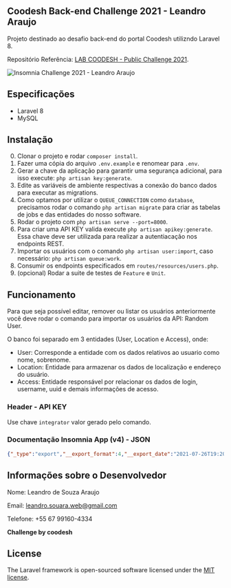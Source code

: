 ## Coodesh Back-end Challenge 2021 - Leandro Araujo

Projeto destinado ao desafio back-end do portal Coodesh utilizndo Laravel 8.

Repositório Referência: [LAB COODESH - Public Challenge 2021](https://lab.coodesh.com/public-challenges/back-end-challenge-2021).

![Insomnia Challenge 2021 - Leandro Araujo](https://i.ibb.co/jGWCxBR/Captura-de-Tela-2021-07-26-a-s-16-24-27.png)

## Especificações

- Laravel 8
- MySQL

## Instalação

0. Clonar o projeto e rodar `composer install`.
1. Fazer uma cópia do arquivo `.env.example` e renomear para `.env`.
2. Gerar a chave da aplicação para garantir uma segurança adicional, para isso execute: `php artisan key:generate`.
3. Edite as variáveis de ambiente respectivas a conexão do banco dados para executar as migrations.
4. Como optamos por utilizar o `QUEUE_CONNECTION` como `database`, precisamos rodar o comando `php artisan migrate` para criar as tabelas de jobs e das entidades do nosso software.
5. Rodar o projeto com `php artisan serve --port=8000`.
6. Para criar uma API KEY valida execute `php artisan apikey:generate`. Essa chave deve ser utilizada para realizar a autentiacação nos endpoints REST.
7. Importar os usuários com o comando `php artisan user:import`, caso necessário: `php artisan queue:work`.
8. Consumir os endpoints especificados em `routes/resources/users.php`.
9. (opcional) Rodar a suite de testes de `Feature` e `Unit`.

## Funcionamento

Para que seja possível editar, remover ou listar os usuários anteriormente você deve rodar o 
comando para importar os usuários da API: Random User. 

O banco foi separado em 3 entidades (User, Location e Access), onde:
- User: Corresponde a entidade com os dados relativos ao usuario como nome, sobrenome.
- Location: Entidade para armazenar os dados de localização e endereço do usuário. 
- Access: Entidade responsável por relacionar os dados de login, username, uuid e demais informações de acesso.

### Header - API KEY

Use chave `integrator` valor gerado pelo comando.

### Documentação Insomnia App (v4) - JSON
```JSON
{"_type":"export","__export_format":4,"__export_date":"2021-07-26T19:20:17.687Z","__export_source":"insomnia.desktop.app:v2021.4.1","resources":[{"_id":"req_a929d3cfb31d43049fb0244b69023c3d","parentId":"fld_467b95250db04679b6e0ad99906e857d","modified":1627060621803,"created":1627050914156,"url":"{{ _.base_uri }}/users/20","name":"Update User","description":"","method":"PUT","body":{"mimeType":"application/json","text":"{\n\t\n\t\"title_name\": \"Sr.\",\n\t\"gender\": \"female\",\n\t\"status\": \"published\"\n\t\n}"},"parameters":[],"headers":[{"id":"pair_ecfcec2872bf4cafbbc73fc8d292a7dc","name":"{{ _.api_key }}","value":"{{ _.api_key_value }}","description":""},{"name":"Content-Type","value":"application/json","id":"pair_03d92c0826d84f61a3dafd851bfc06e1"},{"id":"pair_6320d20986e946c4b6d32d32539ada15","name":"Accept","value":"application/json","description":""}],"authentication":{},"metaSortKey":-1627050914157,"isPrivate":false,"settingStoreCookies":true,"settingSendCookies":true,"settingDisableRenderRequestBody":false,"settingEncodeUrl":true,"settingRebuildPath":true,"settingFollowRedirects":"global","_type":"request"},{"_id":"fld_467b95250db04679b6e0ad99906e857d","parentId":"wrk_b09c8425e00743899bd6df56790a4a2d","modified":1627050899730,"created":1627050899730,"name":"Users","description":"","environment":{},"environmentPropertyOrder":null,"metaSortKey":-1627050899730,"_type":"request_group"},{"_id":"wrk_b09c8425e00743899bd6df56790a4a2d","parentId":null,"modified":1627050255516,"created":1627050255516,"name":"Coodesh Challenge 2021","description":"","scope":"collection","_type":"workspace"},{"_id":"req_5cf6d1e3ed484f31a608969d9ef93d38","parentId":"fld_467b95250db04679b6e0ad99906e857d","modified":1627061023520,"created":1627051075380,"url":"{{ _.base_uri }}/users/1","name":"Delete User","description":"","method":"DELETE","body":{},"parameters":[],"headers":[{"id":"pair_ecfcec2872bf4cafbbc73fc8d292a7dc","name":"{{ _.api_key }}","value":"{{ _.api_key_value }}","description":""}],"authentication":{},"metaSortKey":-1627050766774,"isPrivate":false,"settingStoreCookies":true,"settingSendCookies":true,"settingDisableRenderRequestBody":false,"settingEncodeUrl":true,"settingRebuildPath":true,"settingFollowRedirects":"global","_type":"request"},{"_id":"req_fd6cfc3e0ba64cb19cff6aab98eb4406","parentId":"fld_467b95250db04679b6e0ad99906e857d","modified":1627061034996,"created":1627051099615,"url":"{{ _.base_uri }}/users/10","name":"Get One User","description":"","method":"GET","body":{},"parameters":[],"headers":[{"id":"pair_ecfcec2872bf4cafbbc73fc8d292a7dc","name":"{{ _.api_key }}","value":"{{ _.api_key_value }}","description":""}],"authentication":{},"metaSortKey":-1627050693082.5,"isPrivate":false,"settingStoreCookies":true,"settingSendCookies":true,"settingDisableRenderRequestBody":false,"settingEncodeUrl":true,"settingRebuildPath":true,"settingFollowRedirects":"global","_type":"request"},{"_id":"req_aaff44504a954be9ab8b24fae7437bb6","parentId":"fld_467b95250db04679b6e0ad99906e857d","modified":1627326963777,"created":1627051115955,"url":"{{ _.base_uri }}/users","name":"Get All Users","description":"","method":"GET","body":{},"parameters":[{"id":"pair_1e62dbba44e84d0c9d9e0038380c6c5f","name":"page","value":"1","description":""},{"id":"pair_b1606be62a644eeda1b31ea67b354499","name":"nat","value":"BR","description":"","disabled":true}],"headers":[{"id":"pair_ecfcec2872bf4cafbbc73fc8d292a7dc","name":"{{ _.api_key }}","value":"{{ _.api_key_value }}","description":"","disabled":false},{"id":"pair_ee0f4565a09445358c4f85fb9d33d3a4","name":"","value":"","description":""}],"authentication":{},"metaSortKey":-1627050656236.75,"isPrivate":false,"settingStoreCookies":true,"settingSendCookies":true,"settingDisableRenderRequestBody":false,"settingEncodeUrl":true,"settingRebuildPath":true,"settingFollowRedirects":"global","_type":"request"},{"_id":"req_56af675972e84e7aa57063de6eb45c51","parentId":"wrk_b09c8425e00743899bd6df56790a4a2d","modified":1627051680009,"created":1627050619391,"url":"{{ _.base_uri }}/","name":"Check if is running","description":"","method":"GET","body":{},"parameters":[],"headers":[],"authentication":{},"metaSortKey":-1627050619391,"isPrivate":false,"settingStoreCookies":true,"settingSendCookies":true,"settingDisableRenderRequestBody":false,"settingEncodeUrl":true,"settingRebuildPath":true,"settingFollowRedirects":"global","_type":"request"},{"_id":"env_911f9d62bce6df1e6c21aece72b6f71a3d7a06e5","parentId":"wrk_b09c8425e00743899bd6df56790a4a2d","modified":1627050545392,"created":1627050255628,"name":"Base Environment","data":{},"dataPropertyOrder":{},"color":null,"isPrivate":false,"metaSortKey":1627050255628,"_type":"environment"},{"_id":"jar_911f9d62bce6df1e6c21aece72b6f71a3d7a06e5","parentId":"wrk_b09c8425e00743899bd6df56790a4a2d","modified":1627059056236,"created":1627050255640,"name":"Default Jar","cookies":[{"key":"XSRF-TOKEN","value":"eyJpdiI6IkVUN2t5U3g3QnBKdXN1dGVXZTVrRXc9PSIsInZhbHVlIjoiYk9rRjQwWGYwMm11V1o1c0NkT1dLaDlzZHYyb3duUGdSQ1lYOUhFMEVNT3ZqdmJIZmJWbHZnWCthdWI0NlltME1WTjg0Y1lKcEpKV2RXcS92RVlhMlc0MVF4QWZ6UmtLTE9vZXk5dFdIeHc0SUt3RVZjSXA4YTh2bUVWNUYyYWYiLCJtYWMiOiI2ZTRmODFmNTkzZmE5NWE1NDQxZGNiMDA0MGYxZTAyNTgwMjRlMjAyYTU2ZTI1NDdkM2U4M2E4ODY0MGE0MDZkIn0%3D","expires":"2021-07-23T18:50:56.000Z","maxAge":7200,"domain":"localhost","path":"/","extensions":["samesite=lax"],"hostOnly":true,"creation":"2021-07-23T16:50:56.234Z","lastAccessed":"2021-07-23T16:50:56.234Z","id":"8025637704228983"},{"key":"pharmainc_session","value":"eyJpdiI6Im1FODd2MmFuMnJ3ZWRMNEtrM2FJMXc9PSIsInZhbHVlIjoiSVlONTJkMkhScC9OVGkwcTUyWElyL1NjZEJ6a0F4YWp3UTY0aG5EUDdrL1NNSStSTndjS3BmUEdmcVBkSDczblhZT2cxTU5FVDR6bVZmaXJrUndXZlZMSVE1SHB3OW0rVVN2MURQVlYyU3A2d2dYdDg4clR4WkY0OWdzaThYQkIiLCJtYWMiOiJlM2VjZDU2ZGM1MDk0ZTc5NjU3YzAxODNmZDExMzE1MTAwNjYwOTA0YTgwNTYwNjA5YjQ0MjVmYjZlNjU1ZTMxIn0%3D","expires":"2021-07-23T18:50:56.000Z","maxAge":7200,"domain":"localhost","path":"/","httpOnly":true,"extensions":["samesite=lax"],"hostOnly":true,"creation":"2021-07-23T16:50:56.235Z","lastAccessed":"2021-07-23T16:50:56.235Z","id":"46931726144410235"}],"_type":"cookie_jar"},{"_id":"spc_514b3021646e4d53811a63eaae6f56b9","parentId":"wrk_b09c8425e00743899bd6df56790a4a2d","modified":1627050255524,"created":1627050255524,"fileName":"Coodesh Challenge 2021","contents":"","contentType":"yaml","_type":"api_spec"},{"_id":"env_29710f9c09414c1b8ce3f6a61a798df1","parentId":"env_911f9d62bce6df1e6c21aece72b6f71a3d7a06e5","modified":1627326976301,"created":1627050534557,"name":"Local","data":{"environment_name":"local","base_uri":"http://localhost:8000/api","api_key":"integrator","api_key_value":"721405eb67f6f7e0a316a6b69a27d03c91803224"},"dataPropertyOrder":{"&":["environment_name","base_uri","api_key","api_key_value"]},"color":"#00ffb3","isPrivate":false,"metaSortKey":1627050534557,"_type":"environment"}]}
```

## Informações sobre o Desenvolvedor

Nome: Leandro de Souza Araujo

Email: leandro.souara.web@gmail.com

Telefone: +55 67 99160-4334

**Challenge by coodesh**

## License

The Laravel framework is open-sourced software licensed under the [MIT license](https://opensource.org/licenses/MIT).
